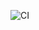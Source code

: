 ![CI](https://github.com/Aleksandr861/AHJ-Organization-of-testing/actions/workflows/web.yml/badge.svg)